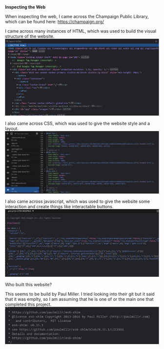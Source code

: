 **Inspecting the Web**

When inspecting the web, I came across the Champaign Public Library, which can be found here: https://champaign.org/ 

I came across many instances of HTML, which was used to build the visual structure of the website. 
![HTML](images/html.png)


I also came across CSS, which was used to give the website style and a layout. 
![CSS](images/css.png)

I also came across javascript, which was used to give the website some interaction and create things like interactable buttons. 
![JAVASCRIPT](images/javascript.png)

Who built this website? 

This seems to be build by Paul Miller. I tried looking into their git but it said that it was emplty, so I am assuming that he is one of or the main one that completed this project. 
![GIT](images/paul-miller.png)